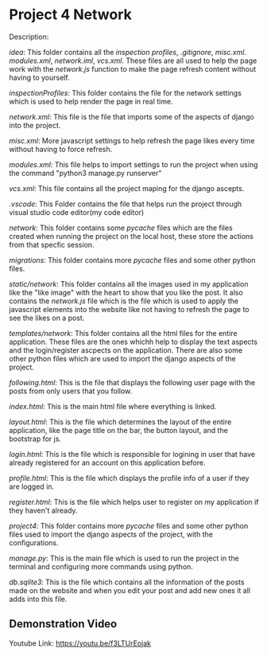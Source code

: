 # Project 4 Network

Description:

*idea*: This folder contains all the *inspection profiles*, *.gitignore*, *misc.xml*. *modules.xml*, *network.iml*, *vcs.xml*. These files are all used to help the page work with the *network.js* function to make the page refresh content without having to yourself.

*inspectionProfiles*: This folder contains the file for the network settings which is used to help render the page in real time.

*network.xml*: This file is the file that imports some of the aspects of django into the project.

*misc.xml*: More javascript settings to help refresh the page likes every time without having to force refresh.

*modules.xml*: This file helps to import settings to run the project when using the command "python3 manage.py runserver"

*vcs.xml*: This file contains all the project maping for the django ascepts.

*.vscode*: This Folder contains the file that helps run the project through visual studio code editor(my code editor)

*network*: This folder contains some *_pycache_* files which are the files created when running the project on the local host, these store the actions from that specfic session.

*migrations*: This folder contains more *_pycache_* files and some other python files.

*static/network*: This folder contains all the images used in my application like the "like image" with the heart to show that you like the post. It also contains the *network.js* file which is the file which is used to apply the javascript elements into the website like not having to refresh the page to see the likes on a post.

*templates/network*: This folder contains all the html files for the entire application. These files are the ones whichh help to display the text aspects and the login/register ascpects on the application. There are also some other python files which are used to import the django aspects of the project.

*following.html*: This is the file that displays the following user page with the posts from only users that you follow.

*index.html*: This is the main html file where everything is linked.

*layout.html*: This is the file which determines the layout of the entire application, like the page title on the bar, the button layout, and the bootstrap for js.

*login.html*: This is the file which is responsible for logining in user that have already registered for an account on this application before.

*profile.html*: This is the file which displays the profile info of a user if they are logged in.

*register.html*: This is the file which helps user to register on my application if they haven't already.

*project4*: This folder contains more *_pycache_* files and some other python files used to import the django aspects of the project, with the configurations.

*manage.py*: This is the main file which is used to run the project in the terminal and configuring more commands using python. 

*db.sqlite3*: This is the file which contains all the information of the posts made on the website and when you edit your post and add new ones it all adds into this file.


## Demonstration Video

Youtube Link: https://youtu.be/f3LTUrEojak